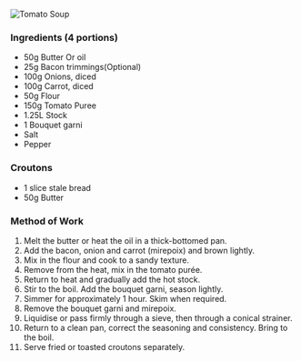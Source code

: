 ![Tomato Soup](resource:assets/images/stocksoupssauces/tomato_soup.png)

### **Ingredients (4 portions)**
- 50g Butter Or oil
- 25g Bacon trimmings(Optional)
- 100g Onions, diced
- 100g Carrot, diced
- 50g Flour
- 150g Tomato Puree
- 1.25L Stock
- 1 Bouquet garni
- Salt
- Pepper

### **Croutons**
- 1 slice stale bread
- 50g Butter

### **Method of Work**
1. Melt the butter or heat the oil in a thick-bottomed
pan.
2. Add the bacon, onion and carrot (mirepoix) and
brown lightly.
3. Mix in the flour and cook to a sandy texture.
4. Remove from the heat, mix in the tomato purée.
5. Return to heat and gradually add the hot stock.
6. Stir to the boil. Add the bouquet garni, season
lightly.
7. Simmer for approximately 1 hour. Skim when
required.
8. Remove the bouquet garni and mirepoix.
9. Liquidise or pass firmly through a sieve, then
through a conical strainer.
10. Return to a clean pan, correct the seasoning and
consistency. Bring to the boil.
11. Serve fried or toasted croutons separately.